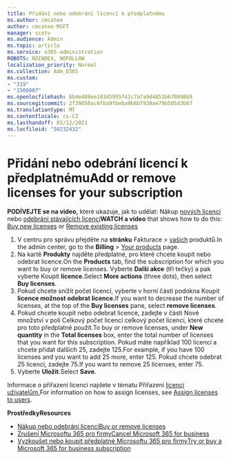 ```yaml
---
title: Přidání nebo odebrání licencí k předplatnému
ms.author: cmcatee
author: cmcatee-MSFT
manager: scotv
ms.audience: Admin
ms.topic: article
ms.service: o365-administration
ROBOTS: NOINDEX, NOFOLLOW
localization_priority: Normal
ms.collection: Adm_O365
ms.custom:
- "319"
- "1500007"
ms.openlocfilehash: 6b4e488ee10345955f41c7a7a9d4851b670898b9
ms.sourcegitcommit: 2f39850ac0fba9fbeba9b8b7939ae79b505d3b67
ms.translationtype: MT
ms.contentlocale: cs-CZ
ms.lasthandoff: 02/12/2021
ms.locfileid: "50232432"
---
```

# <a name="add-or-remove-licenses-for-your-subscription"></a><span data-ttu-id="e7322-102">Přidání nebo odebrání licencí k předplatnému</span><span class="sxs-lookup"><span data-stu-id="e7322-102">Add or remove licenses for your subscription</span></span>

<span data-ttu-id="e7322-103">**PODÍVEJTE se na video,** které ukazuje, jak to udělat: Nákup [nových licencí](https://go.microsoft.com/fwlink/p/?linkid=2154857) nebo [odebrání stávajících licencí](https://go.microsoft.com/fwlink/p/?linkid=2154938)</span><span class="sxs-lookup"><span data-stu-id="e7322-103">**WATCH a video** that shows how to do this: [Buy new licenses](https://go.microsoft.com/fwlink/p/?linkid=2154857) or [Remove existing licenses](https://go.microsoft.com/fwlink/p/?linkid=2154938)</span></span>

1. <span data-ttu-id="e7322-104">V centru pro správu přejděte na **stránku** Fakturace  >  [vašich](https://go.microsoft.com/fwlink/p/?linkid=842054) produktů.</span><span class="sxs-lookup"><span data-stu-id="e7322-104">In the admin center, go to the **Billing** > [Your products](https://go.microsoft.com/fwlink/p/?linkid=842054) page.</span></span>
2. <span data-ttu-id="e7322-105">Na kartě **Produkty** najděte předplatné, pro které chcete koupit nebo odebrat licence.</span><span class="sxs-lookup"><span data-stu-id="e7322-105">On the **Products** tab, find the subscription for which you want to buy or remove licenses.</span></span> <span data-ttu-id="e7322-106">Vyberte **Další akce** (tři tečky) a pak vyberte Koupit **licence.**</span><span class="sxs-lookup"><span data-stu-id="e7322-106">Select **More actions** (three dots), then select **Buy licenses**.</span></span>
3. <span data-ttu-id="e7322-107">Pokud chcete snížit počet licencí, vyberte v horní  části podokna Koupit **licence možnost odebrat licence.**</span><span class="sxs-lookup"><span data-stu-id="e7322-107">If you want to decrease the number of licenses, at the top of the **Buy licenses** pane, select **remove licenses**.</span></span>
4. <span data-ttu-id="e7322-108">Pokud chcete koupit nebo  odebrat licence,  zadejte v části Nové množství v poli Celkový počet licencí celkový počet licencí, které chcete pro toto předplatné použít.</span><span class="sxs-lookup"><span data-stu-id="e7322-108">To buy or remove licenses, under **New quantity** in the **Total licenses** box, enter the total number of licenses that you want for this subscription.</span></span> <span data-ttu-id="e7322-109">Pokud máte například 100 licencí a chcete přidat dalších 25, zadejte 125.</span><span class="sxs-lookup"><span data-stu-id="e7322-109">For example, if you have 100 licenses and you want to add 25 more, enter 125.</span></span> <span data-ttu-id="e7322-110">Pokud chcete odebrat 25 licencí, zadejte 75.</span><span class="sxs-lookup"><span data-stu-id="e7322-110">If you want to remove 25 licenses, enter 75.</span></span>
5. <span data-ttu-id="e7322-111">Vyberte **Uložit**.</span><span class="sxs-lookup"><span data-stu-id="e7322-111">Select **Save**.</span></span>

<span data-ttu-id="e7322-112">Informace o přiřazení licencí najdete v tématu Přiřazení [licencí uživatelům.](https://docs.microsoft.com/microsoft-365/admin/manage/assign-licenses-to-users)</span><span class="sxs-lookup"><span data-stu-id="e7322-112">For information on how to assign licenses, see [Assign licenses to users](https://docs.microsoft.com/microsoft-365/admin/manage/assign-licenses-to-users).</span></span>

<span data-ttu-id="e7322-113">**Prostředky**</span><span class="sxs-lookup"><span data-stu-id="e7322-113">**Resources**</span></span>
  
- [<span data-ttu-id="e7322-114">Nákup nebo odebrání licencí</span><span class="sxs-lookup"><span data-stu-id="e7322-114">Buy or remove licenses</span></span>](https://docs.microsoft.com/microsoft-365/commerce/licenses/buy-licenses)
- [<span data-ttu-id="e7322-115">Zrušení Microsoftu 365 pro firmy</span><span class="sxs-lookup"><span data-stu-id="e7322-115">Cancel Microsoft 365 for business</span></span>](https://docs.microsoft.com/microsoft-365/commerce/subscriptions/cancel-your-subscription)
- [<span data-ttu-id="e7322-116">Vyzkoušet nebo koupit předplatné Microsoftu 365 pro firmy</span><span class="sxs-lookup"><span data-stu-id="e7322-116">Try or buy a Microsoft 365 for business subscription</span></span>](https://docs.microsoft.com/microsoft-365/commerce/try-or-buy-microsoft-365)